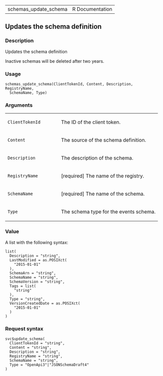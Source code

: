 <table style="width: 100%;">
<tbody>
<tr class="odd">
<td>schemas_update_schema</td>
<td style="text-align: right;">R Documentation</td>
</tr>
</tbody>
</table>

## Updates the schema definition

### Description

Updates the schema definition

Inactive schemas will be deleted after two years.

### Usage

    schemas_update_schema(ClientTokenId, Content, Description, RegistryName,
      SchemaName, Type)

### Arguments

<table>
<colgroup>
<col style="width: 35%" />
<col style="width: 65%" />
</colgroup>
<tbody>
<tr class="odd">
<td><code
id="schemas_update_schema_:_ClientTokenId">ClientTokenId</code></td>
<td><p>The ID of the client token.</p></td>
</tr>
<tr class="even">
<td><code id="schemas_update_schema_:_Content">Content</code></td>
<td><p>The source of the schema definition.</p></td>
</tr>
<tr class="odd">
<td><code
id="schemas_update_schema_:_Description">Description</code></td>
<td><p>The description of the schema.</p></td>
</tr>
<tr class="even">
<td><code
id="schemas_update_schema_:_RegistryName">RegistryName</code></td>
<td><p>[required] The name of the registry.</p></td>
</tr>
<tr class="odd">
<td><code id="schemas_update_schema_:_SchemaName">SchemaName</code></td>
<td><p>[required] The name of the schema.</p></td>
</tr>
<tr class="even">
<td><code id="schemas_update_schema_:_Type">Type</code></td>
<td><p>The schema type for the events schema.</p></td>
</tr>
</tbody>
</table>

### Value

A list with the following syntax:

    list(
      Description = "string",
      LastModified = as.POSIXct(
        "2015-01-01"
      ),
      SchemaArn = "string",
      SchemaName = "string",
      SchemaVersion = "string",
      Tags = list(
        "string"
      ),
      Type = "string",
      VersionCreatedDate = as.POSIXct(
        "2015-01-01"
      )
    )

### Request syntax

    svc$update_schema(
      ClientTokenId = "string",
      Content = "string",
      Description = "string",
      RegistryName = "string",
      SchemaName = "string",
      Type = "OpenApi3"|"JSONSchemaDraft4"
    )
